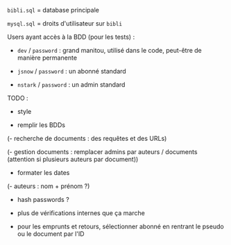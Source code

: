 `bibli.sql` = database principale

`mysql.sql` = droits d'utilisateur sur `bibli`

Users ayant accès à la BDD (pour les tests) :

- `dev` / `password` : grand manitou, utilisé dans le code, peut-être de manière permanente

- `jsnow` / `password` : un abonné standard

- `nstark` / `password` : un admin standard

TODO :

- style

- remplir les BDDs

(- recherche de documents : des requêtes et des URLs)

(- gestion documents : remplacer admins par auteurs / documents (attention si plusieurs auteurs par document))

- formater les dates

(- auteurs : nom + prénom ?)

- hash passwords ?

- plus de vérifications internes que ça marche

- pour les emprunts et retours, sélectionner abonné en rentrant le pseudo ou le document par l'ID